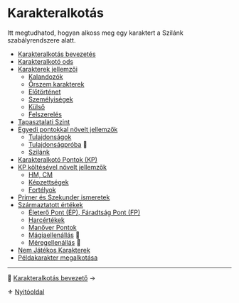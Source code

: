 # Karakteralkotás

Itt megtudhatod, hogyan alkoss meg egy karaktert a Szilánk szabályrendszere alatt.

- [Karakteralkotás bevezetés](010_01_karakteralkotas_bevezeto.md)
- [Karakteralkotó ods](010_02_karakteralkoto_ods.md)
- [Karakterek jellemzői](010_03_00_karakter_jellemzoi.md)
  - [Kalandozók](010_03_01_kalandozok.md)
  - [Őrszem karakterek](010_03_02_orszem_karakterek.md)
  - [Előtörténet](010_03_03_elotortenet.md)
  - [Személyiségek](010_03_04_szemelyisegek.md)
  - [Külső](010_03_05_kulso.md)
  - [Felszerelés](010_03_06_felszereles.md)
- [Tapasztalati Szint](010_04_tsz_szintlepes.md)
- [Egyedi pontokkal növelt jellemzők](010_05_00_egyedi_pontokkal_novelt_jellemzok.md)
  - [Tulajdonságok](010_05_01_tulajdonsagok.md)
  - [Tulajdonságpróba](010_05_02_tulajdonsagproba.md) 🎲
  - [Szilánk](010_05_03_szilank.md)
- [Karakteralkotó Pontok (KP)](010_06_kp.md)
- [KP költésével növelt jellemzők](010_07_00_kp_koltesevel_novelt_jellemzok.md)
  - [HM, CM](010_07_01_hm_cm.md)
  - [Képzettségek](030_01_kepzettseglista.md)
  - [Fortélyok](040_fortelyok.md)
- [Primer és Szekunder ismeretek](010_08_primer_szekunder_ismeretek.md)
- [Származtatott értékek](010_09_00_szarmaztatott_ertekek.md)
  - [Életerő Pont (ÉP), Fáradtság Pont (FP)](010_09_01_ep_kt.md)
  - [Harcértékek](010_09_02_harcertekek_99.md)
  - [Manőver Pontok](010_09_03_manover_pontok_99.md)
  - [Mágiaellenállás](010_09_04_magiaellenallas.md) 🎲
  - [Méregellenállás](010_09_05_meregellenallas.md) 🎲
-  [Nem Játékos Karakterek](010_10_njk.md)
- [Példakarakter megalkotása](010_11_peldakarakter_megalkotasa.md)

---

🔗 [Karakteralkotás bevezető](010_01_karakteralkotas_bevezeto.md) →

⚜️ [Nyitóoldal](start.md#1-karakteralkot%C3%A1s)
